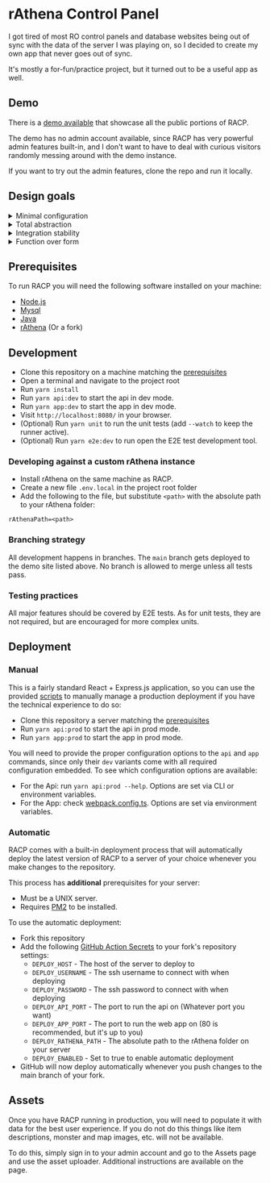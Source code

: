 # rAthena Control Panel

I got tired of most RO control panels and database websites being out of sync with the data of the server I was playing on, so I decided to create my own app that never goes out of sync.

It's mostly a for-fun/practice project, but it turned out to be a useful app as well.

## Demo

There is a [demo available](http://139.59.197.170) that showcase all the public portions of RACP.

The demo has no admin account available, since RACP has very powerful admin features built-in,
and I don't want to have to deal with curious visitors randomly messing around with the demo instance.

If you want to try out the admin features, clone the repo and run it locally.

## Design goals

<details>
    <summary>Minimal configuration</summary>
    
> Just install and run. RACP will read all data from either the rAthena data files or mysql database.

</details>

<details>
    <summary>Total abstraction</summary>

> RACP contains no data. No fixtures, no enums, nothing. RACP will read all data from either the rAthena data files or mysql database and the RO client files.

</details>

<details>
    <summary>Integration stability</summary>

> Unit and E2E tests run on each commit and tests run against a real rathena instance.

</details>

<details>
    <summary>Function over form</summary>

> The UI prioritizes functionality over aesthetics. Does not support theming, keeps things simple.

</details>

## Prerequisites

To run RACP you will need the following software installed on your machine:

- [Node.js](https://nodejs.org/en/)
- [Mysql](https://www.mysql.com/)
- [Java](https://www.java.com/)
- [rAthena](https://github.com/rathena/) (Or a fork)

## Development

- Clone this repository on a machine matching the [prerequisites](#prerequisites)
- Open a terminal and navigate to the project root
- Run `yarn install`
- Run `yarn api:dev` to start the api in dev mode.
- Run `yarn app:dev` to start the app in dev mode.
- Visit `http://localhost:8080/` in your browser.
- (Optional) Run `yarn unit` to run the unit tests (add `--watch` to keep the runner active).
- (Optional) Run `yarn e2e:dev` to run open the E2E test development tool.

### Developing against a custom rAthena instance

- Install rAthena on the same machine as RACP.
- Create a new file `.env.local` in the project root folder
- Add the following to the file, but substitute `<path>` with the absolute path to your rAthena folder:

```
rAthenaPath=<path>
```

### Branching strategy

All development happens in branches. The `main` branch gets deployed to the demo site listed above.
No branch is allowed to merge unless all tests pass.

### Testing practices

All major features should be covered by E2E tests.
As for unit tests, they are not required, but are encouraged for more complex units.

## Deployment

### Manual

This is a fairly standard React + Express.js application, so you can use the provided [scripts](package.json) to manually manage a production deployment if you have the technical experience to do so:

- Clone this repository a server matching the [prerequisites](#prerequisites)
- Run `yarn api:prod` to start the api in prod mode.
- Run `yarn app:prod` to start the app in prod mode.

You will need to provide the proper configuration options to the `api` and `app` commands, since only their `dev` variants come with all required configuration embedded. To see which configuration options are available:

- For the Api: run `yarn api:prod --help`. Options are set via CLI or environment variables.
- For the App: check [webpack.config.ts](webpack.config.ts). Options are set via environment variables.

### Automatic

RACP comes with a built-in deployment process that will automatically deploy the latest
version of RACP to a server of your choice whenever you make changes to the repository.

This process has **additional** prerequisites for your server:

- Must be a UNIX server.
- Requires [PM2](https://pm2.keymetrics.io/) to be installed.

To use the automatic deployment:

- Fork this repository
- Add the following [GitHub Action Secrets](https://docs.github.com/en/actions/security-guides/encrypted-secrets#creating-encrypted-secrets-for-a-repository) to your fork's repository settings:
  - `DEPLOY_HOST` - The host of the server to deploy to
  - `DEPLOY_USERNAME` - The ssh username to connect with when deploying
  - `DEPLOY_PASSWORD` - The ssh password to connect with when deploying
  - `DEPLOY_API_PORT` - The port to run the api on (Whatever port you want)
  - `DEPLOY_APP_PORT` - The port to run the web app on (80 is recommended, but it's up to you)
  - `DEPLOY_RATHENA_PATH` - The absolute path to the rAthena folder on your server
  - `DEPLOY_ENABLED` - Set to true to enable automatic deployment
- GitHub will now deploy automatically whenever you push changes to the main branch of your fork.

## Assets

Once you have RACP running in production, you will need to populate it with data for the best user experience.
If you do not do this things like item descriptions, monster and map images, etc. will not be available.

To do this, simply sign in to your admin account and go to the Assets page and use the asset uploader.
Additional instructions are available on the page.
